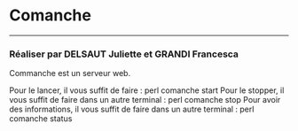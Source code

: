 # Comanche 
-------------------------------------------
### Réaliser par DELSAUT Juliette et GRANDI Francesca

Commanche est un serveur web.

Pour le lancer, il vous suffit de faire : perl comanche start
Pour le stopper, il vous suffit de faire dans un autre terminal : perl comanche stop
Pour avoir des informations, il vous suffit de faire dans un autre terminal : perl comanche status
